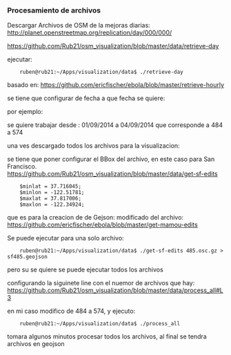 ### Procesamiento de archivos 
Descargar Archivos de OSM de la mejoras diarias: http://planet.openstreetmap.org/replication/day/000/000/

https://github.com/Rub21/osm_visualization/blob/master/data/retrieve-day

ejecutar:


		ruben@rub21:~/Apps/visualization/data$ ./retrieve-day


basado en: https://github.com/ericfischer/ebola/blob/master/retrieve-hourly

se tiene que configurar de fecha a que fecha se quiere:

por ejemplo:

se quiere trabajar desde : 01/09/2014 a 04/09/2014 que corresponde a 484 a 574


una ves descargado todos los archivos para la visualizacion:

se tiene que poner configurar el BBox del archivo, en este caso para San Francisco.
https://github.com/Rub21/osm_visualization/blob/master/data/get-sf-edits

		$minlat = 37.716045;
		$minlon = -122.51781;
		$maxlat = 37.817006;
		$maxlon = -122.34924;


que es para la creacion de de Gejson: modificado del archivo: https://github.com/ericfischer/ebola/blob/master/get-mamou-edits

Se puede ejecutar para una solo archivo:

		ruben@rub21:~/Apps/visualization/data$ ./get-sf-edits 485.osc.gz > sf485.geojson

pero su se quiere se puede ejecutar todos los archivos 

configurando la siguinete line con el nuemor de archivos que hay:
https://github.com/Rub21/osm_visualization/blob/master/data/process_all#L3

 en mi caso modifico de 484 a 574, y ejecuto:


		ruben@rub21:~/Apps/visualization/data$ ./process_all


 tomara algunos minutos procesar todos los archivos, al final se tendra archivos en geojson










